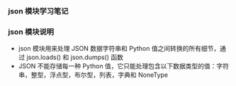 ### json 模块学习笔记

### json 模块说明
- json 模块用来处理 JSON 数据字符串和 Python 值之间转换的所有细节，通过 json.loads() 和 json.dumps() 函数
- JSON 不能存储每一种 Python 值，它只能处理包含以下数据类型的值：字符串，整型，浮点型，布尔型，列表，字典和 NoneType

